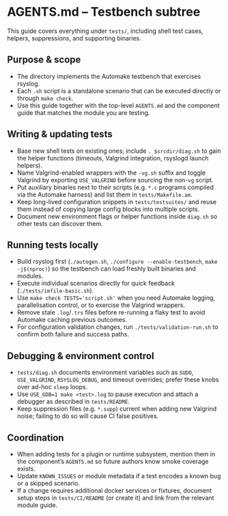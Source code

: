 # AGENTS.md – Testbench subtree

This guide covers everything under `tests/`, including shell test cases,
helpers, suppressions, and supporting binaries.

## Purpose & scope
- The directory implements the Automake testbench that exercises rsyslog.
- Each `.sh` script is a standalone scenario that can be executed directly or
  through `make check`.
- Use this guide together with the top-level `AGENTS.md` and the component
  guide that matches the module you are testing.

## Writing & updating tests
- Base new shell tests on existing ones; include `. $srcdir/diag.sh` to gain the
  helper functions (timeouts, Valgrind integration, rsyslogd launch helpers).
- Name Valgrind-enabled wrappers with the `-vg.sh` suffix and toggle Valgrind by
  exporting `USE_VALGRIND` before sourcing the non-`vg` script.
- Put auxiliary binaries next to their scripts (e.g. `*.c` programs compiled via
  the Automake harness) and list them in `tests/Makefile.am`.
- Keep long-lived configuration snippets in `tests/testsuites/` and reuse them
  instead of copying large config blocks into multiple scripts.
- Document new environment flags or helper functions inside `diag.sh` so other
  tests can discover them.

## Running tests locally
- Build rsyslog first (`./autogen.sh`, `./configure --enable-testbench`,
  `make -j$(nproc)`) so the testbench can load freshly built binaries and
  modules.
- Execute individual scenarios directly for quick feedback
  (`./tests/imfile-basic.sh`).
- Use `make check TESTS='script.sh'` when you need Automake logging,
  parallelisation control, or to exercise the Valgrind wrappers.
- Remove stale `.log`/`.trs` files before re-running a flaky test to avoid
  Automake caching previous outcomes.
- For configuration validation changes, run `./tests/validation-run.sh` to
  confirm both failure and success paths.

## Debugging & environment control
- `tests/diag.sh` documents environment variables such as `SUDO`,
  `USE_VALGRIND`, `RSYSLOG_DEBUG`, and timeout overrides; prefer these knobs over
  ad-hoc `sleep` loops.
- Use `USE_GDB=1 make <test>.log` to pause execution and attach a debugger as
  described in `tests/README`.
- Keep suppression files (e.g. `*.supp`) current when adding new Valgrind noise;
  failing to do so will cause CI false positives.

## Coordination
- When adding tests for a plugin or runtime subsystem, mention them in the
  component’s `AGENTS.md` so future authors know smoke coverage exists.
- Update `KNOWN_ISSUES` or module metadata if a test encodes a known bug or a
  skipped scenario.
- If a change requires additional docker services or fixtures, document setup
  steps in `tests/CI/README` (or create it) and link from the relevant module
  guide.
